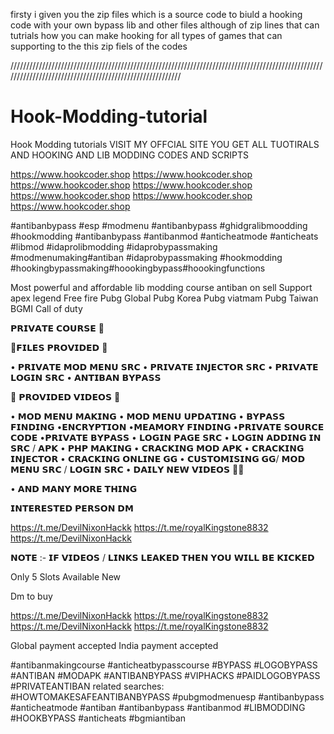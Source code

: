 firsty i given you the zip files 
which is a source code to biuld a hooking code with your own bypass lib 
and other files although of zip lines that can tutrials how  you can make hooking for all types of games 
that can supporting to the this zip fiels of the codes 







/////////////////////////////////////////////////////////////////////////////////////////////////////////////////////////////////////////////////////////
# Hook-Modding-tutorial
Hook Modding tutorials
VISIT MY OFFCIAL SITE YOU GET ALL TUOTIRALS AND HOOKING AND LIB MODDING CODES AND SCRIPTS 

https://www.hookcoder.shop
https://www.hookcoder.shop
https://www.hookcoder.shop
https://www.hookcoder.shop
https://www.hookcoder.shop
https://www.hookcoder.shop
https://www.hookcoder.shop

#antibanbypass 
#esp      #modmenu 
 #antibanbypass  #ghidgralibmoodding #hookmodding #antibanbypass #antibanmod #anticheatmode #anticheats #libmod #idaprolibmodding #idaprobypassmaking #modmenumaking#antiban #idaprobypassmaking
#hookmodding #hookingbypassmaking#hoookingbypass#hoookingfunctions

Most powerful and affordable lib modding course antiban on sell
Support 
apex legend
Free fire 
Pubg Global
Pubg Korea
Pubg viatmam
Pubg Taiwan
BGMI
Call of duty

𝗣𝗥𝗜𝗩𝗔𝗧𝗘 𝗖𝗢𝗨𝗥𝗦𝗘 🙂


🛑𝗙𝗜𝗟𝗘𝗦 𝗣𝗥𝗢𝗩𝗜𝗗𝗘𝗗 🛑

• 𝗣𝗥𝗜𝗩𝗔𝗧𝗘 𝗠𝗢𝗗 𝗠𝗘𝗡𝗨 𝗦𝗥𝗖 
• 𝗣𝗥𝗜𝗩𝗔𝗧𝗘 𝗜𝗡𝗝𝗘𝗖𝗧𝗢𝗥 𝗦𝗥𝗖
• 𝗣𝗥𝗜𝗩𝗔𝗧𝗘 𝗟𝗢𝗚𝗜𝗡 𝗦𝗥𝗖 
• 𝗔𝗡𝗧𝗜𝗕𝗔𝗡 𝗕𝗬𝗣𝗔𝗦𝗦 

🛑 𝗣𝗥𝗢𝗩𝗜𝗗𝗘𝗗 𝗩𝗜𝗗𝗘𝗢𝗦 🛑

• 𝗠𝗢𝗗 𝗠𝗘𝗡𝗨 𝗠𝗔𝗞𝗜𝗡𝗚
• 𝗠𝗢𝗗 𝗠𝗘𝗡𝗨 𝗨𝗣𝗗𝗔𝗧𝗜𝗡𝗚
• 𝗕𝗬𝗣𝗔𝗦𝗦 𝗙𝗜𝗡𝗗𝗜𝗡𝗚
•𝗘𝗡𝗖𝗥𝗬𝗣𝗧𝗜𝗢𝗡
•𝗠𝗘𝗔𝗠𝗢𝗥𝗬 𝗙𝗜𝗡𝗗𝗜𝗡𝗚
•𝗣𝗥𝗜𝗩𝗔𝗧𝗘 𝗦𝗢𝗨𝗥𝗖𝗘 𝗖𝗢𝗗𝗘
•𝗣𝗥𝗜𝗩𝗔𝗧𝗘 𝗕𝗬𝗣𝗔𝗦𝗦
• 𝗟𝗢𝗚𝗜𝗡 𝗣𝗔𝗚𝗘 𝗦𝗥𝗖
• 𝗟𝗢𝗚𝗜𝗡 𝗔𝗗𝗗𝗜𝗡𝗚 𝗜𝗡 𝗦𝗥𝗖 / 𝗔𝗣𝗞
• 𝗣𝗛𝗣 𝗠𝗔𝗞𝗜𝗡𝗚
• 𝗖𝗥𝗔𝗖𝗞𝗜𝗡𝗚 𝗠𝗢𝗗 𝗔𝗣𝗞
• 𝗖𝗥𝗔𝗖𝗞𝗜𝗡𝗚 𝗜𝗡𝗝𝗘𝗖𝗧𝗢𝗥
• 𝗖𝗥𝗔𝗖𝗞𝗜𝗡𝗚 𝗢𝗡𝗟𝗜𝗡𝗘 𝗚𝗚
• 𝗖𝗨𝗦𝗧𝗢𝗠𝗜𝗦𝗜𝗡𝗚 𝗚𝗚/ 𝗠𝗢𝗗 𝗠𝗘𝗡𝗨 𝗦𝗥𝗖 / 𝗟𝗢𝗚𝗜𝗡 𝗦𝗥𝗖 
• 𝗗𝗔𝗜𝗟𝗬 𝗡𝗘𝗪 𝗩𝗜𝗗𝗘𝗢𝗦 ✌🏻

• 𝗔𝗡𝗗 𝗠𝗔𝗡𝗬 𝗠𝗢𝗥𝗘 𝗧𝗛𝗜𝗡𝗚




𝗜𝗡𝗧𝗘𝗥𝗘𝗦𝗧𝗘𝗗 𝗣𝗘𝗥𝗦𝗢𝗡 𝗗𝗠 

https://t.me/DevilNixonHackk
https://t.me/royalKingstone8832
https://t.me/DevilNixonHackk

𝗡𝗢𝗧𝗘 :- 
𝗜𝗙 𝗩𝗜𝗗𝗘𝗢𝗦 / 𝗟𝗜𝗡𝗞𝗦 𝗟𝗘𝗔𝗞𝗘𝗗 𝗧𝗛𝗘𝗡 𝗬𝗢𝗨 𝗪𝗜𝗟𝗟 𝗕𝗘 𝗞𝗜𝗖𝗞𝗘𝗗


Only 5 Slots Available New

Dm to buy 

https://t.me/DevilNixonHackk
https://t.me/royalKingstone8832
https://t.me/DevilNixonHackk
https://t.me/royalKingstone8832

Global payment accepted
India payment accepted


#antibanmakingcourse #anticheatbypasscourse 
#BYPASS #LOGOBYPASS #ANTIBAN #MODAPK #ANTIBANBYPASS #VIPHACKS  #PAIDLOGOBYPASS   #PRIVATEANTIBAN
related searches:
#HOWTOMAKESAFEANTIBANBYPASS
#pubgmodmenuesp
#antibanbypass 
#anticheatmode 
#antiban 
#antibanbypass 
#antibanmod 
#LIBMODDING
#HOOKBYPASS
#anticheats 
#bgmiantiban
